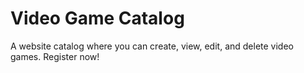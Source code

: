 # Video Game Catalog

A website catalog where you can create, view, edit, and delete video games. Register now!
